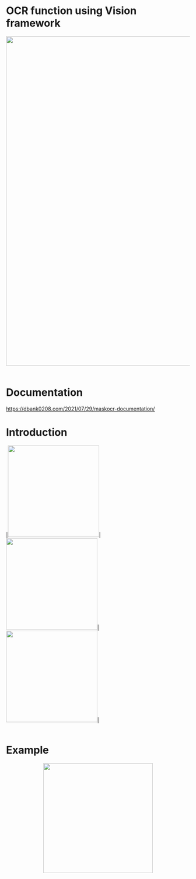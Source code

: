 # OCR function using Vision framework

<p align="left">
<img src="https://user-images.githubusercontent.com/16457165/127659852-d7125219-507e-4926-b06e-1d733e948526.jpeg" width=900>
<br>
<br>
</p>


# Documentation
https://dbank0208.com/2021/07/29/maskocr-documentation/

# Introduction

<p align="left">
|<img src= "https://user-images.githubusercontent.com/16457165/127393633-a8080a1f-a2c2-4b74-8aae-3534ec7cb892.png" width=250 height=250>|<img src= "https://user-images.githubusercontent.com/16457165/127394015-9c0b9e9b-c8e5-4f16-8e77-85876e6b928c.png" width=250 height=250>|<img src= "https://user-images.githubusercontent.com/16457165/127394274-56baf6eb-20b9-4c13-a5cd-19ac88e91381.png" width=250 height=250>|
<br>
<br>
</p>
 
# Example

<p align="center">
<img src= "https://user-images.githubusercontent.com/16457165/127742303-76ac0f2d-b38d-4bab-b39c-12a872cc1a75.mp4" width=300>
</p>
